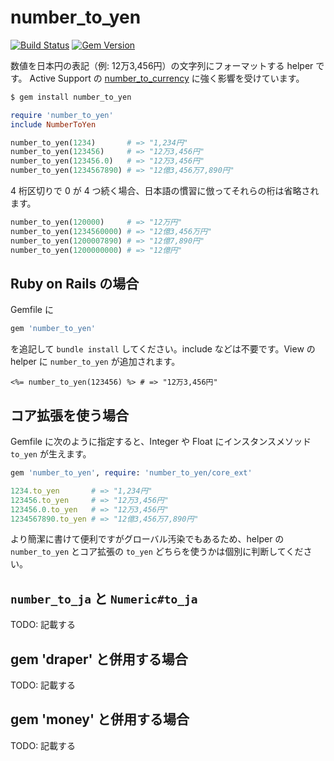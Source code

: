 # number_to_yen

[![Build Status](https://travis-ci.org/ttanimichi/number_to_yen.svg?branch=master)](https://travis-ci.org/ttanimichi/number_to_yen)
[![Gem Version](https://badge.fury.io/rb/number_to_yen.svg)](http://badge.fury.io/rb/number_to_yen)

数値を日本円の表記（例:  12万3,456円）の文字列にフォーマットする helper です。
Active Support の [number_to_currency](http://api.rubyonrails.org/v5.1.0/classes/ActiveSupport/NumberHelper.html#method-i-number_to_currency) に強く影響を受けています。

```bash
$ gem install number_to_yen
```

```ruby
require 'number_to_yen'
include NumberToYen

number_to_yen(1234)       # => "1,234円"
number_to_yen(123456)     # => "12万3,456円"
number_to_yen(123456.0)   # => "12万3,456円"
number_to_yen(1234567890) # => "12億3,456万7,890円"
```

4 桁区切りで 0 が 4 つ続く場合、日本語の慣習に倣ってそれらの桁は省略されます。

```ruby
number_to_yen(120000)     # => "12万円"
number_to_yen(1234560000) # => "12億3,456万円"
number_to_yen(1200007890) # => "12億7,890円" 
number_to_yen(1200000000) # => "12億円" 
```

## Ruby on Rails の場合

Gemfile に

```ruby
gem 'number_to_yen'
```

を追記して `bundle install` してください。include などは不要です。View の helper に `number_to_yen` が追加されます。

```erb
<%= number_to_yen(123456) %> # => "12万3,456円"
```

## コア拡張を使う場合

Gemfile に次のように指定すると、Integer や Float にインスタンスメソッド `to_yen` が生えます。

```ruby
gem 'number_to_yen', require: 'number_to_yen/core_ext'
```

```ruby
1234.to_yen       # => "1,234円"
123456.to_yen     # => "12万3,456円"
123456.0.to_yen   # => "12万3,456円"
1234567890.to_yen # => "12億3,456万7,890円"
```

より簡潔に書けて便利ですがグローバル汚染でもあるため、helper の `number_to_yen` とコア拡張の `to_yen` どちらを使うかは個別に判断してください。

## `number_to_ja` と `Numeric#to_ja`

TODO: 記載する

## gem 'draper' と併用する場合

TODO: 記載する

## gem 'money' と併用する場合

TODO: 記載する
